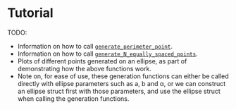 # Tutorial

TODO:
* Information on how to call [`generate_perimeter_point`](@ref).
* Information on how to call [`generate_N_equally_spaced_points`](@ref).
* Plots of different points generated on an ellipse, as part of demonstrating how the above functions work.
* Note on, for ease of use, these generation functions can either be called directly with ellipse parameters such as a, b and α, or we can construct an ellipse struct first with those parameters, and use the ellipse struct when calling the generation functions.
